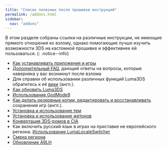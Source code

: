 ```yaml
---
title: "Список полезных после прошивки инструкций"
permalink: /addons.html
sidebar:
  nav: "addons"
---
```


В этом разделе собраны ссылки на различные инструкции, не имеющие прямого отношения ко взлому, однако помогающие лучше изучить возможности 3DS на кастомной прошивке и эффективнее ей пользоваться.
{: .notice--info}

+ [Как устанавливать приложения и игры](games)
+ [Дополнительный FAQ](faq-3ds), дающий ответы на вопросы, которые наверняка у вас возникнут после взлома
+ Для справки об использовании различных функций Luma3DS обратитесь к её [вики](https://github.com/AuroraWright/Luma3DS/wiki/Options-and-usage) (англ.).       
+ [Как обновить Luma3DS](update-luma3ds)
+ [Использование GodMode9](godmode9-usage)
+ [Как делать резервные копии, редактировать и восстанавливать](https://gbatemp.net/threads/release-jks-savemanager-Homebrew-cia-save-manager.413143/) сохранения игр (англ.).     
+ [Установка и использование тем](themes)
+ [Установка и использование жетонов](badges)   
+ [Конвертация 3DS-ромов в CIA](3ds-to-cia)   
+ Как включить русский язык в играх на приставке не европейского региона. [Использование LumaLocaleSwitcher](lumalocaleswitcher)
+ [Смена региона](region-changing)
+ [Обновление A9LH](updating-a9lh)